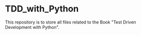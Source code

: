 # TDD_with_Python

This repository is to store all files related to the Book "Test Driven Development with Python".

